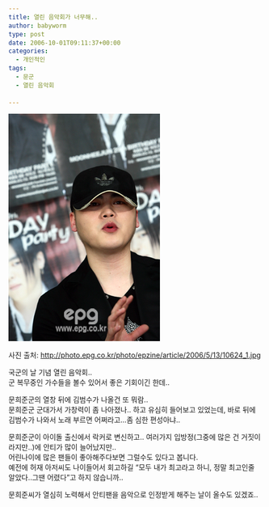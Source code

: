 ```yaml
---
title: 열린 음악회가 너무해..
author: babyworm
type: post
date: 2006-10-01T09:11:37+00:00
categories:
  - 개인적인
tags:
  - 문군
  - 열린 음악회

---
```

<img loading="lazy" decoding="async" src="featured_moon.jpg">

사진 출처: http://photo.epg.co.kr/photo/epzine/article/2006/5/13/10624_1.jpg

국군의 날 기념 열린 음악회..
<br>
군 복무중인 가수들을 볼수 있어서 좋은 기회이긴 한데..

문희준군의 열창 뒤에 김범수가 나올건 또 뭐람..
<br>
문희준군 군대가서 가창력이 좀 나아졌나.. 하고 유심히 들어보고 있었는데, 바로 뒤에 김범수가 나와서 노래 부르면 어쩌라고&#8230;좀 심한 편성아냐..

문희준군이 아이돌 출신에서 락커로 변신하고.. 여러가지 입방정(그중에 많은 건 거짓이라지만..)에 안티가 많이 늘어났지만..
<br>
어린나이에 많은 팬들이 좋아해주다보면 그럴수도 있다고 봅니다.
<br>
예전에 허재 아저씨도 나이들어서 회고하길 &#8220;모두 내가 최고라고 하니, 정말 최고인줄 알았다..그땐 어렸다&#8221;고 하지 않습니까..

문희준씨가 열심히 노력해서 안티팬을 음악으로 인정받게 해주는 날이 올수도 있겠죠..
